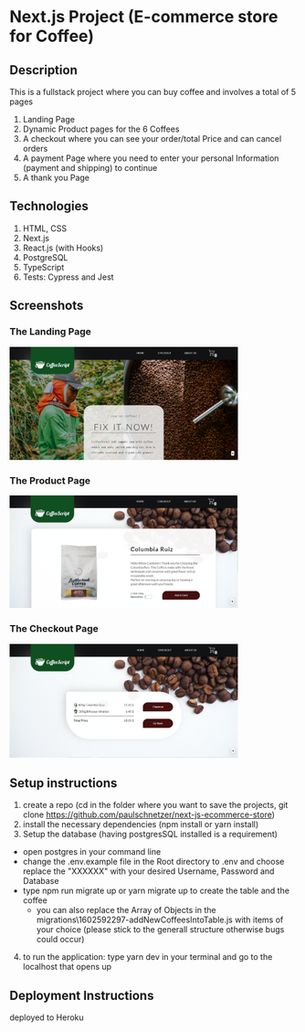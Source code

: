 # Next.js Project (E-commerce store for Coffee)

## Description

This is a fullstack project where you can buy coffee and involves a total of 5 pages

1. Landing Page
2. Dynamic Product pages for the 6 Coffees
3. A checkout where you can see your order/total Price and can cancel orders
4. A payment Page where you need to enter your personal Information (payment and shipping) to continue
5. A thank you Page

## Technologies

1. HTML, CSS
2. Next.js
3. React.js (with Hooks)
4. PostgreSQL
5. TypeScript
6. Tests: Cypress and Jest

## Screenshots

### The Landing Page

<img src="https://github.com/paulschnetzer/next-js-ecommerce-store/blob/main/public/screenshot-loading-page.PNG" alt="screenshot-loading page" width="400px">

### The Product Page

<img src="https://github.com/paulschnetzer/next-js-ecommerce-store/blob/main/public/screenshot-product-page.PNG" alt="screenshot-loading page" width="400px">

### The Checkout Page

<img src="https://github.com/paulschnetzer/next-js-ecommerce-store/blob/main/public/screenshot-checkout-page.PNG" alt="screenshot-loading page" width="400px">

## Setup instructions

1. create a repo (cd in the folder where you want to save the projects, git clone https://github.com/paulschnetzer/next-js-ecommerce-store)
2. install the necessary dependencies (npm install or yarn install)
3. Setup the database (having postgresSQL installed is a requirement)

- open postgres in your command line
- change the .env.example file in the Root directory to .env and choose replace the "XXXXXX" with your desired Username, Password and Database
- type npm run migrate up or yarn migrate up to create the table and the coffee
  - you can also replace the Array of Objects in the migrations\1602592297-addNewCoffeesIntoTable.js with items of your choice (please stick to the generall structure otherwise bugs could occur)

4. to run the application: type yarn dev in your terminal and go to the localhost that opens up

## Deployment Instructions

deployed to Heroku
